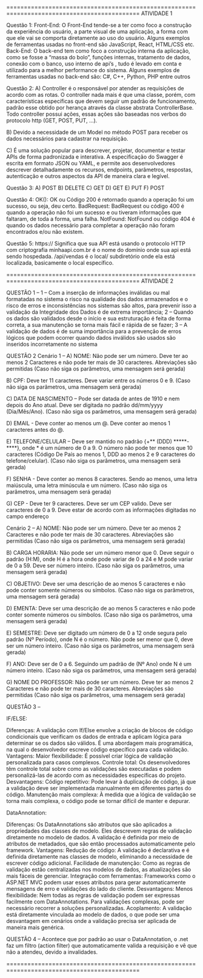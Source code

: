 ============================================================================================
ATIVIDADE 1

Questão 1: 
Front-End: O Front-End tende-se a ter como foco a construção da experiência do usuário, a parte visual de uma aplicação, a forma com que ele vai se comporta diretamente ao uso do usuário. Alguns exemplos de ferramentas usadas no front-end são JavaScript, React, HTML/CSS etc.
Back-End: O back-end tem como foco a construção interna da aplicação, como se fosse a “massa do bolo”, funções internas, tratamento de dados, conexão com o banco, uso interno de api’s , tudo é levado em conta e utilizado para a melhor performance do sistema. 
Alguns exemplos de ferramentas usadas no back-end são: C#, C++, Python, PHP entre outros

Questão 2: 
A)	Controller é o responsável por atender as requisições de acordo com as rotas. O controller nada mais é que uma classe, porém, com características específicas que devem seguir um padrão de funcionamento, padrão esse obtido por herança através da classe abstrata ControllerBase. 
Todo controller possui ações, essas ações são baseadas nos verbos do protocolo http (GET, POST, PUT, ...).

B)	Devido a necessidade de um Model no método POST para receber os dados necessários para cadastrar na requisição.

C)	É uma solução popular para descrever, projetar, documentar e testar APIs de forma padronizada e interativa. A especificação do Swagger é escrita em formato JSON ou YAML, e permite aos desenvolvedores descrever detalhadamente os recursos, 
endpoints, parâmetros, respostas, autenticação e outros aspectos da API de maneira clara e legível.

Questão 3:
A)	POST
B)	DELETE
C)	GET
D)	GET
E)	PUT
F)	POST

Questão 4:
	OK(): OK ou Código 200 é retornado quando a operação foi um sucesso, ou seja, deu certo.
	BadRequest: BadRequest ou código 400 é quando a operação não foi um sucesso e ou tiveram informações que faltaram, de toda a forma, uma falha.
	NotFound: NotFound ou código 404 é quando os dados necessário para completar a operação não foram encontrados e/ou não existem.


Questão 5:
	https:// Significa que sua API está usando o protocolo HTTP com criptografia
	minhaapi.com.br é o nome do domínio onde sua api está sendo hospedada.
	/api/vendas é o local/ subdiretório onde ela está localizada, basicamente o local específico.
 
============================================================================================
ATIVIDADE 2

QUESTÃO 1 – 
	1 – Com a inserção de informações inválidas ou mal formatadas no sistema o risco na qualidade dos dados armazenados e o risco de erros e inconsistências nos sistemas são altos, para prevenir isso a validação da Integridade dos Dados é de extrema importância;
 	2 – Quando os dados são validados desde o início e sua estruturação é feita de forma correta, a sua manutenção se torna mais fácil e rápida de se fazer;
	3 – A validação de dados é de suma importância para a prevenção de erros lógicos que podem ocorrer quando dados inválidos são usados são inseridos incorretamente no sistema

QUESTÃO 2 Cenário 1 – 
A)	NOME: Não pode ser um número. Deve ter ao menos 2 Caracteres e não pode ter mais de 30 caracteres. Abreviações são permitidas (Caso não siga os parâmetros, uma mensagem será gerada)

B)	CPF: Deve ter 11 caracteres. Deve variar entre os números 0 e 9. (Caso não siga os parâmetros, uma mensagem será gerada)

C)	DATA DE NASCIMENTO – Pode ser datada de antes de 1910 e nem depois do Ano atual. Deve ser digitada no padrão dd/mm/yyyy (Dia/Mês/Ano). (Caso não siga os parâmetros, uma mensagem será gerada)

D)	EMAIL - Deve conter ao menos um @. Deve conter ao menos 1 caracteres antes do @.

E)	TELEFONE/CELULAR – Deve ser mantido no padrão {+** (DDD) *****-****}, onde * é um número de 0 a 9. O número não pode ter menos que 10 caracteres (Código De País ao menos 1, DDD ao menos 2 e 9 caracteres do telefone/celular). (Caso não siga os parâmetros, uma mensagem será gerada) 

F)	SENHA - Deve conter ao menos 8 caracteres. Sendo ao menos, uma letra maiúscula, uma letra minúscula e um número. (Caso não siga os parâmetros, uma mensagem será gerada)

G)	CEP - Deve ter 9 caracteres. Deve ser um CEP valido. Deve ser caracteres de 0 a 9. Deve estar de acordo com as informações digitadas no campo endereço


Cenário 2 – 
A)	NOME: Não pode ser um número. Deve ter ao menos 2 Caracteres e não pode ter mais de 30 caracteres. Abreviações são permitidas (Caso não siga os parâmetros, uma mensagem será gerada)

B)	CARGA HORARIA: Não pode ser um número menor que 0. Deve seguir o padrão (H:M), onde H é a hora onde pode variar de 0 a 24 e M pode variar de 0 a 59. Deve ser número inteiro. (Caso não siga os parâmetros, uma mensagem será gerada)

C)	OBJETIVO: Deve ser uma descrição de ao menos 5 caracteres e não pode conter somente números ou símbolos. (Caso não siga os parâmetros, uma mensagem será gerada)

D)	EMENTA: Deve ser uma descrição de ao menos 5 caracteres e não pode conter somente números ou símbolos. (Caso não siga os parâmetros, uma mensagem será gerada)

E)	SEMESTRE: Deve ser digitado um número de 0 a 12 onde segura pelo padrão (Nº Período), onde N é o número. Não pode ser menor que 0, deve ser um número inteiro. (Caso não siga os parâmetros, uma mensagem será gerada)

F)	ANO: Deve ser de 0 a 6. Seguindo um padrão de (Nº Ano) onde N é um número inteiro. (Caso não siga os parâmetros, uma mensagem será gerada)

G)	NOME DO PROFESSOR:  Não pode ser um número. Deve ter ao menos 2 Caracteres e não pode ter mais de 30 caracteres. Abreviações são permitidas (Caso não siga os parâmetros, uma mensagem será gerada)


QUESTÃO 3 –

IF/ELSE:

Diferenças:
A validação com If/Else envolve a criação de blocos de código condicionais que verificam os dados de entrada e aplicam lógica para determinar se os dados são válidos.
É uma abordagem mais programática, na qual o desenvolvedor escreve código específico para cada validação.
Vantagens:
Maior flexibilidade: É possível criar lógica de validação personalizada para casos complexos.
Controle total: Os desenvolvedores têm controle total sobre como as validações são executadas e podem personalizá-las de acordo com as necessidades específicas do projeto.
Desvantagens:
Código repetitivo: Pode levar à duplicação de código, já que a validação deve ser implementada manualmente em diferentes partes do código.
Manutenção mais complexa: À medida que a lógica de validação se torna mais complexa, o código pode se tornar difícil de manter e depurar.

DataAnnotation: 

Diferenças:
Os DataAnnotations são atributos que são aplicados a propriedades das classes de modelo. Eles descrevem regras de validação diretamente no modelo de dados.
A validação é definida por meio de atributos de metadados, que são então processados automaticamente pelo framework.
Vantagens:
Redução de código: A validação é declarativa e é definida diretamente nas classes de modelo, eliminando a necessidade de escrever código adicional.
Facilidade de manutenção: Como as regras de validação estão centralizadas nos modelos de dados, as atualizações são mais fáceis de gerenciar.
Integração com ferramentas: Frameworks como o ASP.NET MVC podem usar esses atributos para gerar automaticamente mensagens de erro e validações do lado do cliente.
Desvantagens:
Menos flexibilidade: Nem todas as regras de validação podem ser expressas facilmente com DataAnnotations. Para validações complexas, pode ser necessário recorrer a soluções personalizadas.
Acoplamento: A validação está diretamente vinculada ao modelo de dados, o que pode ser uma desvantagem em cenários onde a validação precisa ser aplicada de maneira mais genérica.


QUESTÃO 4 – 
Acontece que por padrão ao usar o DataAnnotation, o .net faz um filtro (action filter) que automaticamente valida a requisição e vê que não a atendeu, devido a invalidades.

============================================================================================
